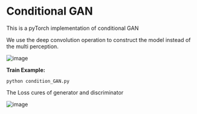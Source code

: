 # Conditional GAN
This is a pyTorch implementation of conditional GAN 

We use the deep convolution operation to construct the model instead of the multi perception.

![image](https://github.com/CNHNLP/cGAN/tree/master/png/9_450.png)



**Train Example:**

`python condition_GAN.py`

The Loss cures of generator and discriminator

![image](https://github.com/CNHNLP/cGAN/tree/master/png/Loss.png)



